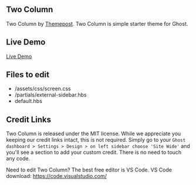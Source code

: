 ## Two Column

Two Column by [Themepost](http://themepost.dev). Two Column is simple starter theme for Ghost.

## Live Demo
[Live Demo](https://themepost.dev/previews/two-column)

## Files to edit

 * /assets/css/screen.css
 * /partials/external-sidebar.hbs
 * default.hbs

## Credit Links
Two Column is released under the MIT license. While we appreciate you keeping our credit links intact, this is not required. Simply go to your ```Ghost dashboard > Settings > Design > on left sidebar choose 'Site Wide'``` and you'll see a section to add your custom credit. There is no need to touch any code.

Need to edit Two Column? The best free editor is VS Code. VS Code download:
https://code.visualstudio.com/
